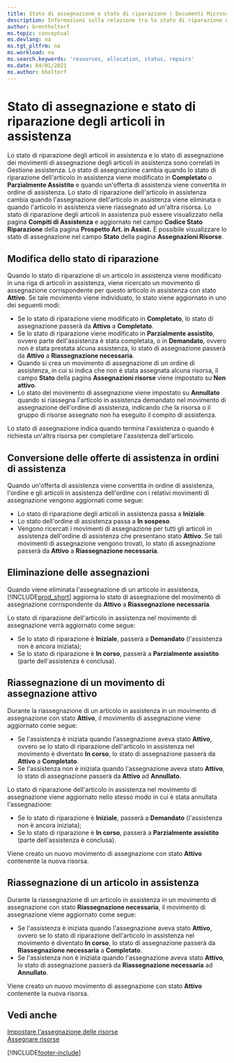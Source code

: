 ```yaml
---
title: Stato di assegnazione e stato di riparazione | Documenti Microsoft
description: Informazioni sulla relazione tra lo stato di riparazione degli articoli in assistenza e lo stato di assegnazione dei relativi movimenti.
author: brentholtorf
ms.topic: conceptual
ms.devlang: na
ms.tgt_pltfrm: na
ms.workload: na
ms.search.keywords: 'resources, allocation, status, repairs'
ms.date: 04/01/2021
ms.author: bholtorf
---
```

# <a name="allocation-status-and-repair-status-of-service-items"></a><a name="allocation-status-and-repair-status-of-service-items"></a>Stato di assegnazione e stato di riparazione degli articoli in assistenza
Lo stato di riparazione degli articoli in assistenza e lo stato di assegnazione dei movimenti di assegnazione degli articoli in assistenza sono correlati in Gestione assistenza. Lo stato di assegnazione cambia quando lo stato di riparazione dell'articolo in assistenza viene modificato in **Completato** o **Parzialmente Assistito** e quando un'offerta di assistenza viene convertita in ordine di assistenza. Lo stato di riparazione dell'articolo in assistenza cambia quando l'assegnazione dell'articolo in assistenza viene eliminata o quando l'articolo in assistenza viene riassegnato ad un'altra risorsa. Lo stato di riparazione degli articoli in assistenza può essere visualizzato nella pagina **Compiti di Assistenza** e aggiornato nel campo **Codice Stato Riparazione** della pagina **Prospetto Art. in Assist.** È possibile visualizzare lo stato di assegnazione nel campo **Stato** della pagina **Assegnazioni Risorse**.  
  
## <a name="changing-repair-status"></a><a name="changing-repair-status"></a>Modifica dello stato di riparazione
Quando lo stato di riparazione di un articolo in assistenza viene modificato in una riga di articoli in assistenza, viene ricercato un movimento di assegnazione corrispondente per questo articolo in assistenza con stato **Attivo**. Se tale movimento viene individuato, lo stato viene aggiornato in uno dei seguenti modi:  
  
* Se lo stato di riparazione viene modificato in **Completato**, lo stato di assegnazione passerà da **Attivo** a **Completato**.  
* Se lo stato di riparazione viene modificato in **Parzialmente assistito**, ovvero parte dell'assistenza è stata completata, o in **Demandato**, ovvero non è stata prestata alcuna assistenza, lo stato di assegnazione passerà da **Attivo** a **Riassegnazione necessaria**.  
* Quando si crea un movimento di assegnazione di un ordine di assistenza, in cui si indica che non è stata assegnata alcuna risorsa, il campo **Stato** della pagina **Assegnazioni risorse** viene impostato su **Non attivo**.  
* Lo stato del movimento di assegnazione viene impostato su **Annullato** quando si riassegna l'articolo in assistenza demandato nel movimento di assegnazione dell'ordine di assistenza, indicando che la risorsa o il gruppo di risorse assegnato non ha eseguito il compito di assistenza.  
  
Lo stato di assegnazione indica quando termina l'assistenza o quando è richiesta un'altra risorsa per completare l'assistenza dell'articolo.  
  
## <a name="converting-service-quotes-to-service-orders"></a><a name="converting-service-quotes-to-service-orders"></a>Conversione delle offerte di assistenza in ordini di assistenza
Quando un'offerta di assistenza viene convertita in ordine di assistenza, l'ordine e gli articoli in assistenza dell'ordine con i relativi movimenti di assegnazione vengono aggiornati come segue:  
  
* Lo stato di riparazione degli articoli in assistenza passa a **Iniziale**.  
* Lo stato dell'ordine di assistenza passa a **In sospeso**.  
* Vengono ricercati i movimenti di assegnazione per tutti gli articoli in assistenza dell'ordine di assistenza che presentano stato **Attivo**. Se tali movimenti di assegnazione vengono trovati, lo stato di assegnazione passerà da **Attivo** a **Riassegnazione necessaria**.  
  
## <a name="canceling-allocations"></a><a name="canceling-allocations"></a>Eliminazione delle assegnazioni
Quando viene eliminata l'assegnazione di un articolo in assistenza, [!INCLUDE[prod_short](includes/prod_short.md)] aggiorna lo stato di assegnazione del movimento di assegnazione corrispondente da **Attivo** a **Riassegnazione necessaria**.

Lo stato di riparazione dell'articolo in assistenza nel movimento di assegnazione verrà aggiornato come segue:  
  
* Se lo stato di riparazione è **Iniziale**, passerà a **Demandato** (l'assistenza non è ancora iniziata);  
* Se lo stato di riparazione è **In corso**, passerà a **Parzialmente assistito** (parte dell'assistenza è conclusa).  
  
## <a name="reallocating-an-active-allocation-entry"></a><a name="reallocating-an-active-allocation-entry"></a>Riassegnazione di un movimento di assegnazione attivo
Durante la riassegnazione di un articolo in assistenza in un movimento di assegnazione con stato **Attivo**, il movimento di assegnazione viene aggiornato come segue:  
  
* Se l'assistenza è iniziata quando l'assegnazione aveva stato **Attivo**, ovvero se lo stato di riparazione dell'articolo in assistenza nel movimento è diventato **In corso**, lo stato di assegnazione passerà da **Attivo** a **Completato**.  
* Se l'assistenza non è iniziata quando l'assegnazione aveva stato **Attivo**, lo stato di assegnazione passerà da **Attivo** ad **Annullato**.  
  
Lo stato di riparazione dell'articolo in assistenza nel movimento di assegnazione viene aggiornato nello stesso modo in cui è stata annullata l'assegnazione:  
  
* Se lo stato di riparazione è **Iniziale**, passerà a **Demandato** (l'assistenza non è ancora iniziata);  
* Se lo stato di riparazione è **In corso**, passerà a **Parzialmente assistito** (parte dell'assistenza è conclusa).  
  
Viene creato un nuovo movimento di assegnazione con stato **Attivo** contenente la nuova risorsa.  
  
## <a name="reallocating-a-service-item"></a><a name="reallocating-a-service-item"></a>Riassegnazione di un articolo in assistenza
Durante la riassegnazione di un articolo in assistenza in un movimento di assegnazione con stato **Riassegnazione necessaria**, il movimento di assegnazione viene aggiornato come segue:  
  
* Se l'assistenza è iniziata quando l'assegnazione aveva stato **Attivo**, ovvero se lo stato di riparazione dell'articolo in assistenza nel movimento è diventato **In corso**, lo stato di assegnazione passerà da **Riassegnazione necessaria** a **Completato**.  
* Se l'assistenza non è iniziata quando l'assegnazione aveva stato **Attivo**, lo stato di assegnazione passerà da **Riassegnazione necessaria** ad **Annullato**.  
  
Viene creato un nuovo movimento di assegnazione con stato **Attivo** contenente la nuova risorsa.  
  
## <a name="see-also"></a><a name="see-also"></a>Vedi anche
[Impostare l'assegnazione delle risorse](service-how-setup-resource-allocation.md)  
[Assegnare risorse](service-how-to-allocate-resources.md)  



[!INCLUDE[footer-include](includes/footer-banner.md)]
